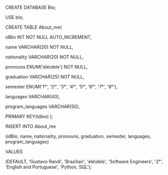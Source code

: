 CREATE DATABASE Bio;

USE bio;

CREATE TABLE About_me(

  idBio INT NOT NULL AUTO_INCREMENT,
  
  name VARCHAR(20) NOT NULL,

  nationality VARCHAR(20) NOT NULL,
  
  pronouns ENUM('ele\dele') NOT NULL,
  
  graduation VARCHAR(25) NOT NULL,

  semester ENUM('1°', '2°', '3°', '4°', '5°', '6°', '7°', '8°'),

  languages VARCHAR(40),

  program_languages VARCHAR(50),
  
  PRIMARY KEY(idbio)
);

INSERT INTO About_me

(idBio, name, nationality, pronouns, graduation, semester, languages, program_languages)

VALUES

(DEFAULT, 'Gustavo Randi', 'Brazilian', 'ele\dele', 'Software Engineers', '2°', 'English and Portuguese', 'Python, SQL');
